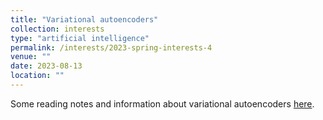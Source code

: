 ```yaml
---
title: "Variational autoencoders"
collection: interests
type: "artificial intelligence"
permalink: /interests/2023-spring-interests-4
venue: ""
date: 2023-08-13
location: ""
---
```


Some reading notes and information about variational autoencoders <a href="https://mzufferey.github.io/VAEs/">here</a>.
